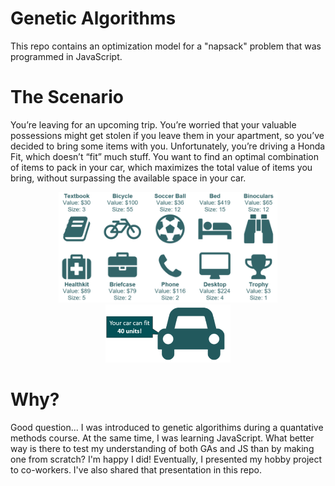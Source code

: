# Genetic Algorithms
This repo contains an optimization model for a "napsack" problem that was programmed in JavaScript.

# The Scenario
You’re leaving for an upcoming trip. You’re worried that your valuable possessions might get stolen if you leave them in your apartment, so you’ve decided to bring some items with you. Unfortunately, you’re driving a Honda Fit, which doesn’t “fit” much stuff. You want to find an optimal combination of items to pack in your car, which maximizes the total value of items you bring, without surpassing the available space in your car. 

<p align="center">
  <img src="https://github.com/amcgrego7/GeneticAlgorithmKnapsack/blob/master/GA_Items.png" width="350" padding="50"/>
  <img src="https://github.com/amcgrego7/GeneticAlgorithmKnapsack/blob/master/GA_UpperLimit.png" width="200"/>
</p>

# Why?
Good question... I was introduced to genetic algorithims during a quantative methods course. At the same time, I was learning JavaScript. What better way is there to test my understanding of both GAs and JS than by making one from scratch? I'm happy I did! Eventually, I presented my hobby project to co-workers. I've also shared that presentation in this repo.

